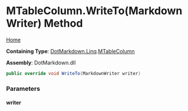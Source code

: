 <a name="_top"></a>

# MTableColumn\.WriteTo\(MarkdownWriter\) Method

[Home](../../../../README.md#_top)

**Containing Type**: [DotMarkdown.Linq](../../README.md#_top)\.[MTableColumn](../README.md#_top)

**Assembly**: DotMarkdown\.dll

```csharp
public override void WriteTo(MarkdownWriter writer)
```

### Parameters

#### writer

